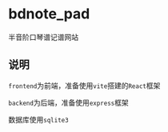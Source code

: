 # bdnote_pad
半音阶口琴谱记谱网站

## 说明
`frontend`为前端，准备使用`vite`搭建的`React`框架

`backend`为后端，准备使用`express`框架

数据库使用`sqlite3`